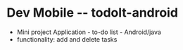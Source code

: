 # Dev Mobile -- todolt-android
- Mini project Application - to-do list - Android/java
- functionality: add and delete tasks
